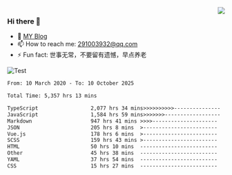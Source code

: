 <img align='right' src='https://github-readme-stats.vercel.app/api?username=niaogege&show_icons=true&theme=radical'/>

### Hi there 👋

- 🌱 [MY Blog](https://bythewayer.com/)
- 📫 How to reach me: 291003932@qq.com
- ⚡ Fun fact:  世事无常，不要留有遗憾，早点养老

![Test](https://github-readme-stats.vercel.app/api/top-langs/?username=niaogege&layout=compact)

<!--START_SECTION:waka-->

```txt
From: 10 March 2020 - To: 10 October 2025

Total Time: 5,357 hrs 13 mins

TypeScript                 2,077 hrs 34 mins>>>>>>>>>>---------------   38.78 %
JavaScript                 1,584 hrs 59 mins>>>>>>>------------------   29.59 %
Markdown                   947 hrs 41 mins >>>>---------------------   17.69 %
JSON                       205 hrs 8 mins  >------------------------   03.83 %
Vue.js                     178 hrs 6 mins  >------------------------   03.32 %
SCSS                       159 hrs 43 mins >------------------------   02.98 %
HTML                       50 hrs 10 mins  -------------------------   00.94 %
Other                      45 hrs 38 mins  -------------------------   00.85 %
YAML                       37 hrs 54 mins  -------------------------   00.71 %
CSS                        15 hrs 27 mins  -------------------------   00.29 %
```

<!--END_SECTION:waka-->
